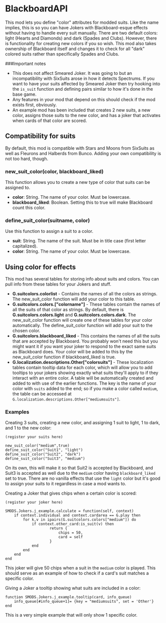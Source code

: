 # BlackboardAPI

This mod lets you define "color" attributes for modded suits. Like the name implies, this is so you can have Jokers with Blackboard-esque effects without having to handle every suit manually.
There are two default colors: light (Hearts and Diamonds) and dark (Spades and Clubs). However, there is functionality for creating new colors if you so wish.
This mod also takes ownership of Blackboard itself and changes it to check for all "dark" colored suits rather than specifically Spades and Clubs.

###Important notes

- This does not affect Smeared Joker. It was going to but an incompatibility with SixSuits arose in how it detects Spectrums. If you want to have your suits affected by Smeared Joker then try hooking into the `is_suit` function and defining pairs similar to how it's done in the base game.
- Any features in your mod that depend on this should check if the mod exists first, obviously.
- An example mod has been included that creates 2 new suits, a new color, assigns those suits to the new color, and has a joker that activates when cards of that color are scored.

## Compatibility for suits

By default, this mod is compatible with Stars and Moons from SixSuits as well as Fleurons and Halberds from Bunco.
Adding your own compatibility is not too hard, though.

### new_suit_color(color, blackboard_liked)
This function allows you to create a new type of color that suits can be assigned to.
- **color**: String. The name of your color. Must be lowercase.
- **blackboard_liked**: Boolean. Setting this to true will make Blackboard count this color.

### define_suit_color(suitname, color)
Use this function to assign a suit to a color.
- **suit**: String. The name of the suit. Must be in title case (first letter capitalized).
- **color**: String. The name of your color. Must be lowercase.

## Using color for effects

This mod has several tables for storing info about suits and colors. You can pull info from these tables for your Jokers and stuff.

- **G.suitcolors.colorlist** - Contains the names of all the colors as strings. The new_suit_color function will add your color to this table.
- **G.suitcolors.colors.\["colorname"\]** - These tables contain the names of all the suits of that color as strings. By default, there is **G.suitcolors.colors.light** and **G.suitcolors.colors.dark**. The new_suit_color function will create one of these tables for your color automatically. The define_suit_color function will add your suit to the chosen color.
- **G.suitcolors.blackboard_liked** - This contains the names of all the suits that are accepted by Blackboard. You probably won't need this but you might want it if you want your joker to respond to the exact same suits as Blackboard does. Your color will be added to this by the new_suit_color function if blackboard_liked is true.
- **G.localization.descriptions.Other\["colorsuits"\]** - These localization tables contain tooltip data for each color, which will allow you to add tooltips to your jokers showing exactly what suits they'll apply to if they interact with an entire color. A table will be automatically created and added to with use of the earlier functions. The key is the name of your color with `suits` added to the end; so if you make a color called `medium`, the table can be accessed at `G.localization.descriptions.Other["mediumsuits"]`.

### Examples

Creating 3 suits, creating a new color, and assigning 1 suit to light, 1 to dark, and 1 to the new color:
```
(register your suits here)

new_suit_color("medium",true)
define_suit_color("Suit1", "light")
define_suit_color("Suit2", "dark")
define_suit_color("Suit3", "medium")
```
On its own, this will make it so that Suit2 is accepted by Blackboard, and Suit3 is accepted as well due to the `medium` color having `blackboard_liked` set to true.
There are no vanilla effects that use the `light` color but it's good to assign your suits to it regardless in case a mod wants to.

Creating a Joker that gives chips when a certain color is scored:
```
(register your joker here)

SMODS.Jokers.j_example.calculate = function(self, context)
    if context.individual and context.cardarea == G.play then
        for k,v in ipairs(G.suitcolors.colors["medium"]) do
            if context.other_card:is_suit(v) then
                    return {
                        chips = 50,
                        card = self
                    }
            end
        end
    end
end
```
This joker will give 50 chips when a suit in the `medium` color is played. This should serve as an example of how to check if a card's suit matches a specific color.

Giving a Joker a tooltip showing what suits are included in a color:
```
function SMODS.Jokers.j_example.tooltip(card, info_queue)
    info_queue[#info_queue+1]= {key = "mediumsuits", set = 'Other'}
end
```
This is a very simple example that will only show 1 specific color.
